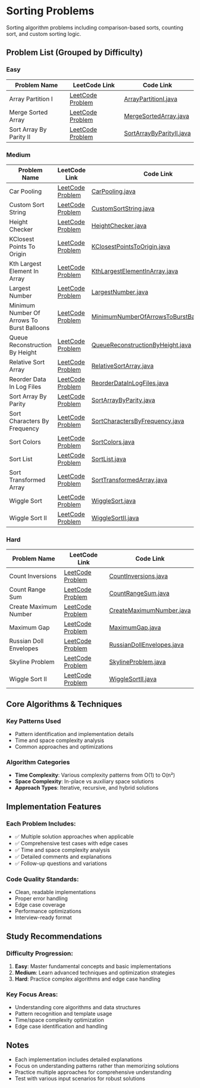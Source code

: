 # Sorting Problems

Sorting algorithm problems including comparison-based sorts, counting sort, and custom sorting logic.

## Problem List (Grouped by Difficulty)

### Easy
| Problem Name | LeetCode Link | Code Link |
|--------------|--------------|-----------|
| Array Partition I | [LeetCode Problem](https://leetcode.com/problems/array-partition-i/) | [ArrayPartitionI.java](./easy/ArrayPartitionI.java) |
| Merge Sorted Array | [LeetCode Problem](https://leetcode.com/problems/merge-sorted-array/) | [MergeSortedArray.java](./easy/MergeSortedArray.java) |
| Sort Array By Parity II | [LeetCode Problem](https://leetcode.com/problems/sort-array-by-parity-ii/) | [SortArrayByParityII.java](./easy/SortArrayByParityII.java) |

### Medium
| Problem Name | LeetCode Link | Code Link |
|--------------|--------------|-----------|
| Car Pooling | [LeetCode Problem](https://leetcode.com/problems/car-pooling/) | [CarPooling.java](./medium/CarPooling.java) |
| Custom Sort String | [LeetCode Problem](https://leetcode.com/problems/custom-sort-string/) | [CustomSortString.java](./medium/CustomSortString.java) |
| Height Checker | [LeetCode Problem](https://leetcode.com/problems/height-checker/) | [HeightChecker.java](./medium/HeightChecker.java) |
| KClosest Points To Origin | [LeetCode Problem](https://leetcode.com/problems/kclosest-points-to-origin/) | [KClosestPointsToOrigin.java](./medium/KClosestPointsToOrigin.java) |
| Kth Largest Element In Array | [LeetCode Problem](https://leetcode.com/problems/kth-largest-element-in-array/) | [KthLargestElementInArray.java](./medium/KthLargestElementInArray.java) |
| Largest Number | [LeetCode Problem](https://leetcode.com/problems/largest-number/) | [LargestNumber.java](./medium/LargestNumber.java) |
| Minimum Number Of Arrows To Burst Balloons | [LeetCode Problem](https://leetcode.com/problems/minimum-number-of-arrows-to-burst-balloons/) | [MinimumNumberOfArrowsToBurstBalloons.java](./medium/MinimumNumberOfArrowsToBurstBalloons.java) |
| Queue Reconstruction By Height | [LeetCode Problem](https://leetcode.com/problems/queue-reconstruction-by-height/) | [QueueReconstructionByHeight.java](./medium/QueueReconstructionByHeight.java) |
| Relative Sort Array | [LeetCode Problem](https://leetcode.com/problems/relative-sort-array/) | [RelativeSortArray.java](./medium/RelativeSortArray.java) |
| Reorder Data In Log Files | [LeetCode Problem](https://leetcode.com/problems/reorder-data-in-log-files/) | [ReorderDataInLogFiles.java](./medium/ReorderDataInLogFiles.java) |
| Sort Array By Parity | [LeetCode Problem](https://leetcode.com/problems/sort-array-by-parity/) | [SortArrayByParity.java](./medium/SortArrayByParity.java) |
| Sort Characters By Frequency | [LeetCode Problem](https://leetcode.com/problems/sort-characters-by-frequency/) | [SortCharactersByFrequency.java](./medium/SortCharactersByFrequency.java) |
| Sort Colors | [LeetCode Problem](https://leetcode.com/problems/sort-colors/) | [SortColors.java](./medium/SortColors.java) |
| Sort List | [LeetCode Problem](https://leetcode.com/problems/sort-list/) | [SortList.java](./medium/SortList.java) |
| Sort Transformed Array | [LeetCode Problem](https://leetcode.com/problems/sort-transformed-array/) | [SortTransformedArray.java](./medium/SortTransformedArray.java) |
| Wiggle Sort | [LeetCode Problem](https://leetcode.com/problems/wiggle-sort/) | [WiggleSort.java](./medium/WiggleSort.java) |
| Wiggle Sort II | [LeetCode Problem](https://leetcode.com/problems/wiggle-sort-ii/) | [WiggleSortII.java](./medium/WiggleSortII.java) |

### Hard
| Problem Name | LeetCode Link | Code Link |
|--------------|--------------|-----------|
| Count Inversions | [LeetCode Problem](https://leetcode.com/problems/count-inversions/) | [CountInversions.java](./hard/CountInversions.java) |
| Count Range Sum | [LeetCode Problem](https://leetcode.com/problems/count-range-sum/) | [CountRangeSum.java](./hard/CountRangeSum.java) |
| Create Maximum Number | [LeetCode Problem](https://leetcode.com/problems/create-maximum-number/) | [CreateMaximumNumber.java](./hard/CreateMaximumNumber.java) |
| Maximum Gap | [LeetCode Problem](https://leetcode.com/problems/maximum-gap/) | [MaximumGap.java](./hard/MaximumGap.java) |
| Russian Doll Envelopes | [LeetCode Problem](https://leetcode.com/problems/russian-doll-envelopes/) | [RussianDollEnvelopes.java](./hard/RussianDollEnvelopes.java) |
| Skyline Problem | [LeetCode Problem](https://leetcode.com/problems/skyline-problem/) | [SkylineProblem.java](./hard/SkylineProblem.java) |
| Wiggle Sort II | [LeetCode Problem](https://leetcode.com/problems/wiggle-sort-ii/) | [WiggleSortII.java](./hard/WiggleSortII.java) |

## Core Algorithms & Techniques

### Key Patterns Used
- Pattern identification and implementation details
- Time and space complexity analysis
- Common approaches and optimizations

### Algorithm Categories
- **Time Complexity**: Various complexity patterns from O(1) to O(n²)
- **Space Complexity**: In-place vs auxiliary space solutions
- **Approach Types**: Iterative, recursive, and hybrid solutions

## Implementation Features

### Each Problem Includes:
- ✅ Multiple solution approaches when applicable
- ✅ Comprehensive test cases with edge cases
- ✅ Time and space complexity analysis
- ✅ Detailed comments and explanations
- ✅ Follow-up questions and variations

### Code Quality Standards:
- Clean, readable implementations
- Proper error handling
- Edge case coverage
- Performance optimizations
- Interview-ready format

## Study Recommendations

### Difficulty Progression:
1. **Easy**: Master fundamental concepts and basic implementations
2. **Medium**: Learn advanced techniques and optimization strategies  
3. **Hard**: Practice complex algorithms and edge case handling

### Key Focus Areas:
- Understanding core algorithms and data structures
- Pattern recognition and template usage
- Time/space complexity optimization
- Edge case identification and handling

## Notes
- Each implementation includes detailed explanations
- Focus on understanding patterns rather than memorizing solutions
- Practice multiple approaches for comprehensive understanding
- Test with various input scenarios for robust solutions
